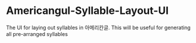 # Americangul-Syllable-Layout-UI
The UI for laying out syllables in 아메리칸글. This will be useful for generating all pre-arranged syllables
